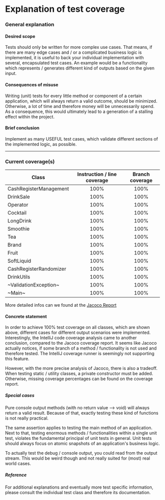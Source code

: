 # Explanation of test coverage

### General explanation

#### Desired scope
Tests should only be written for more complex use cases. 
That means, if there are many edge cases and / or a complicated business logic
is implemented, it is useful to back your individual 
implementation with several, encapsulated test cases. 
An example would be a functionality which represents / generates 
different kind of outputs based on the given input.

#### Consequences of misuse
Writing (unit) tests for every little method or component of a certain application,
which will always return a valid outcome, 
should be minimized. Otherwise, a lot of time 
and therefore money will be unnecessarily spend. 
As a consequence, this would ultimately lead to a generation 
of a stalling effect within the project.

#### Brief conclusion
Implement as many USEFUL test cases, 
which validate different sections of the implemented logic, as possible.

---

### Current coverage(s)

| Class                  | Instruction / line coverage   | Branch coverage   |
|------------------------|:-----------------------------:|:-----------------:|
| CashRegisterManagement |             100%              |       100%        |
| DrinkSale              |             100%              |       100%        |
| Operator               |             100%              |       100%        |
| Cocktail               |             100%              |       100%        |
| LongDrink              |             100%              |       100%        |
| Smoothie               |             100%              |       100%        |
| Tea                    |             100%              |       100%        |
| Brand                  |             100%              |       100%        |
| Fruit                  |             100%              |       100%        |
| SoftLiquid             |             100%              |       100%        |
| CashRegisterRandomizer |             100%              |       100%        |
| DrinkUtils             |             100%              |       100%        |
| ~ValidationException~  |             100%              |       100%        |
| ~Main~                 |             100%              |       100%        |
More detailed infos can we found at the [Jacoco Report](jacoco/index.html)

#### Concrete statement
In order to achieve 100% test coverage on all classes, which are shown above, 
different cases for different output scenarios were implemented.
Interestingly, the IntelliJ code coverage analysis came to another conclusion, 
compared to the Jacoco coverage report. It seems like Jacoco actually notices, 
if some branch of a method / functionality is not used and therefore tested.
The IntelliJ coverage runner is seemingly not supporting this feature.

However, with the more precise analysis of Jacoco, there is also a tradeoff.
When testing static / utility classes, a private constructor must be added.
Otherwise, missing coverage percentages can be found on the coverage report.

##### Special cases
Pure console output methods (with no return value --> void) will always return a valid result.
Because of that, exactly testing these kind of functions is not really practical.

The same assertion applies to testing the main method of an application.
Next to that, testing enormous methods / functionalities within a single unit test,
violates the fundamental principal of unit tests in general. 
Unit tests should always focus on atomic snapshots of an application's business logic.

To actually test the debug / console output, you could read from the output stream.
This would be weird though and not really suited for (most) real world cases.

##### Reference
For additional explanations and eventually more test specific information, 
please consult the individual test class and therefore its documentation.